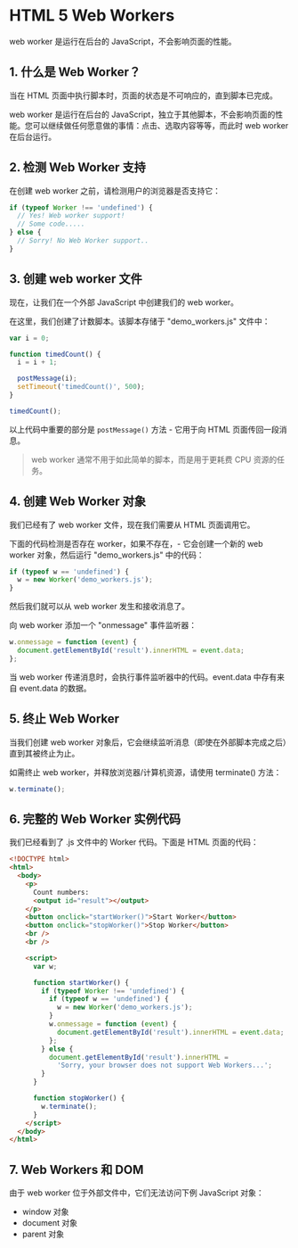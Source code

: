 # HTML 5 Web Workers

web worker 是运行在后台的 JavaScript，不会影响页面的性能。

## 1. 什么是 Web Worker？

当在 HTML 页面中执行脚本时，页面的状态是不可响应的，直到脚本已完成。

web worker 是运行在后台的 JavaScript，独立于其他脚本，不会影响页面的性能。您可以继续做任何愿意做的事情：点击、选取内容等等，而此时 web worker 在后台运行。

## 2. 检测 Web Worker 支持

在创建 web worker 之前，请检测用户的浏览器是否支持它：

```js
if (typeof Worker !== 'undefined') {
  // Yes! Web worker support!
  // Some code.....
} else {
  // Sorry! No Web Worker support..
}
```

## 3. 创建 web worker 文件

现在，让我们在一个外部 JavaScript 中创建我们的 web worker。

在这里，我们创建了计数脚本。该脚本存储于 "demo_workers.js" 文件中：

```js
var i = 0;

function timedCount() {
  i = i + 1;

  postMessage(i);
  setTimeout('timedCount()', 500);
}

timedCount();
```

以上代码中重要的部分是 `postMessage()` 方法 - 它用于向 HTML 页面传回一段消息。

> web worker 通常不用于如此简单的脚本，而是用于更耗费 CPU 资源的任务。

## 4. 创建 Web Worker 对象

我们已经有了 web worker 文件，现在我们需要从 HTML 页面调用它。

下面的代码检测是否存在 worker，如果不存在，- 它会创建一个新的 web worker 对象，然后运行 "demo_workers.js" 中的代码：

```js
if (typeof w == 'undefined') {
  w = new Worker('demo_workers.js');
}
```

然后我们就可以从 web worker 发生和接收消息了。

向 web worker 添加一个 "onmessage" 事件监听器：

```js
w.onmessage = function (event) {
  document.getElementById('result').innerHTML = event.data;
};
```

当 web worker 传递消息时，会执行事件监听器中的代码。event.data 中存有来自 event.data 的数据。

## 5. 终止 Web Worker

当我们创建 web worker 对象后，它会继续监听消息（即使在外部脚本完成之后）直到其被终止为止。

如需终止 web worker，并释放浏览器/计算机资源，请使用 terminate() 方法：

```js
w.terminate();
```

## 6. 完整的 Web Worker 实例代码

我们已经看到了 .js 文件中的 Worker 代码。下面是 HTML 页面的代码：

```html
<!DOCTYPE html>
<html>
  <body>
    <p>
      Count numbers:
      <output id="result"></output>
    </p>
    <button onclick="startWorker()">Start Worker</button>
    <button onclick="stopWorker()">Stop Worker</button>
    <br />
    <br />

    <script>
      var w;

      function startWorker() {
        if (typeof Worker !== 'undefined') {
          if (typeof w == 'undefined') {
            w = new Worker('demo_workers.js');
          }
          w.onmessage = function (event) {
            document.getElementById('result').innerHTML = event.data;
          };
        } else {
          document.getElementById('result').innerHTML =
            'Sorry, your browser does not support Web Workers...';
        }
      }

      function stopWorker() {
        w.terminate();
      }
    </script>
  </body>
</html>
```

## 7. Web Workers 和 DOM

由于 web worker 位于外部文件中，它们无法访问下例 JavaScript 对象：

- window 对象
- document 对象
- parent 对象
